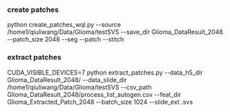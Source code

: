 ### create patches
python create_patches_wql.py --source /home1/qiuliwang/Data/Glioma/testSVS --save_dir Glioma_DataResult_2048 --patch_size 2048 --seg --patch --stitch

### extract patches
CUDA_VISIBLE_DEVICES=7 python extract_patches.py --data_h5_dir Glioma_DataResult_2048/ --data_slide_dir /home1/qiuliwang/Data/Glioma/testSVS --csv_path Glioma_DataResult_2048/process_list_autogen.csv --feat_dir Glioma_Extracted_Patch_2048 --batch_size 1024 --slide_ext .svs
